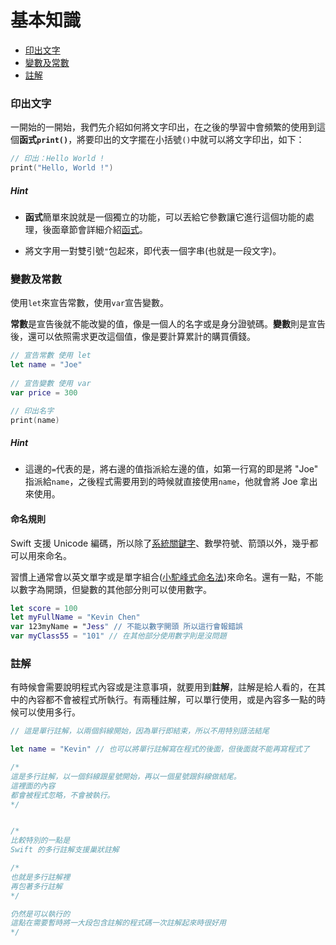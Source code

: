 # 基本知識

- [印出文字](#print)
- [變數及常數](#let_var)
- [註解](#comment)

<a name="print"></a>
### 印出文字

一開始的一開始，我們先介紹如何將文字印出，在之後的學習中會頻繁的使用到這個**函式`print()`**，將要印出的文字擺在小括號`()`中就可以將文字印出，如下：

```swift
// 印出：Hello World !
print("Hello, World !")

```

##### Hint

- **函式**簡單來說就是一個獨立的功能，可以丟給它參數讓它進行這個功能的處理，後面章節會詳細介紹[函式](../ch1/functions.md)。

-  將文字用一對雙引號`"`包起來，即代表一個字串(也就是一段文字)。

<a name="let_var"></a>
### 變數及常數

使用`let`來宣告常數，使用`var`宣告變數。

**常數**是宣告後就不能改變的值，像是一個人的名字或是身分證號碼。**變數**則是宣告後，還可以依照需求更改這個值，像是要計算累計的購買價錢。

```swift
// 宣告常數 使用 let
let name = "Joe"
    
// 宣告變數 使用 var
var price = 300

// 印出名字
print(name)

```

##### Hint

-  這邊的`=`代表的是，將右邊的值指派給左邊的值，如第一行寫的即是將 "Joe" 指派給`name`，之後程式需要用到的時候就直接使用`name`，他就會將 Joe 拿出來使用。

#### 命名規則

Swift 支援 Unicode 編碼，所以除了[系統關鍵字](../more/keywords.md)、數學符號、箭頭以外，幾乎都可以用來命名。

習慣上通常會以英文單字或是單字組合([小駝峰式命名法](../more/camel_case_naming.md))來命名。還有一點，不能以數字為開頭，但變數的其他部分則可以使用數字。

```swift
let score = 100
let myFullName = "Kevin Chen"
var 123myName = "Jess" // 不能以數字開頭 所以這行會報錯誤
var myClass55 = "101" // 在其他部分使用數字則是沒問題

```

<a name="comment"></a>
### 註解

有時候會需要說明程式內容或是注意事項，就要用到**註解**，註解是給人看的，在其中的內容都不會被程式所執行。有兩種註解，可以單行使用，或是內容多一點的時候可以使用多行。

```swift
// 這是單行註解，以兩個斜線開始，因為單行即結束，所以不用特別語法結尾

let name = "Kevin" // 也可以將單行註解寫在程式的後面，但後面就不能再寫程式了

/*
這是多行註解，以一個斜線跟星號開始，再以一個星號跟斜線做結尾。
這裡面的內容
都會被程式忽略，不會被執行。
*/


/*
比較特別的一點是
Swift 的多行註解支援巢狀註解

/*
也就是多行註解裡
再包著多行註解
*/

仍然是可以執行的
這點在需要暫時將一大段包含註解的程式碼一次註解起來時很好用
*/

```

